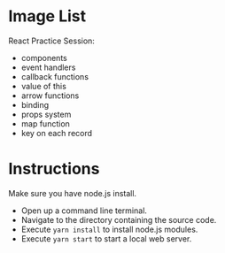 # Image List

React Practice Session:

- components
- event handlers
- callback functions
- value of this
- arrow functions
- binding
- props system
- map function
- key on each record

# Instructions

Make sure you have node.js install.

- Open up a command line terminal.
- Navigate to the directory containing the source code.
- Execute `yarn install` to install node.js modules.
- Execute `yarn start` to start a local web server.
